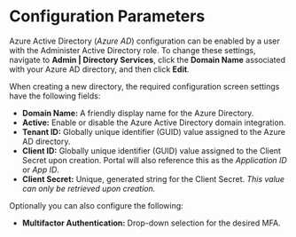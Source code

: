 [title]: # (Configuration Parameters)
[tags]: # (Azure, directory service, Azure Active Directory)
[priority]: # (1000)

# Configuration Parameters

Azure Active Directory (_Azure AD_) configuration can be enabled by a user with the Administer Active Directory role. To change these settings, navigate to **Admin | Directory Services**, click the **Domain Name** associated with your Azure AD directory, and then click **Edit**.

When creating a new directory, the required configuration screen settings have the following fields:

- **Domain Name:** A friendly display name for the Azure Directory.
- **Active:** Enable or disable the Azure Active Directory domain integration.
- **Tenant ID:** Globally unique identifier (GUID) value assigned to the Azure AD directory.
- **Client ID:** Globally unique identifier (GUID) value assigned to the Client Secret upon creation. Portal will also reference this as the _Application ID_ or _App ID_.
- **Client Secret:** Unique, generated string for the Client Secret. _This value can only be retrieved upon creation._

Optionally you can also configure the following:

- **Multifactor Authentication:** Drop-down selection for the desired MFA.